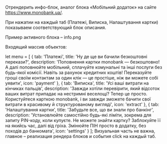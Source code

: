 Отрендерить инфо-блок, аналог блока «Мобільний додаток» на сайте https://www.monobank.ua/.

При нажатии на каждый таб (Платежі, Виписка, Налаштування картки) показываем соответствующий блок описания.

Пример активного блока – info.png

Входящий массив объектов:

let menu = [
	{
		tab: 'Платежі',
		title: 'Ну де ще ви бачили безкоштовні перекази?',
		description: 'Поповнення картки monobank — безкоштовно! А далі поповнюйте мобільний, сплачуйте комунальні та інші послуги без будь-якої комісії. Навіть за рахунок кредитних коштів! Переказуйте гроші своїм контактам за один клік — це простіше, ніж ви можете собі уявити',
		icon: 'payment'
	},
	{
		tab: 'Виписка',
		title: 'Усі ваші витрати на кінчиках пальців',
		description: 'Завжди хотіли перевірити, який відсоток ваших витрат припадає на нестримні веселощі? Тепер це просто. Користуйтеся карткою monobank, і ви завжди зможете бачити свої витрати в красивому й структурованому вигляді',
		icon: 'extract'
	},
	{
		tab: 'Налаштування картки',
		title: 'Забудьте все, що ви знали про банкінг',
		description: 'Установлюйте самостійно будь-які ліміти, зокрема для запиту PIN-коду, коли купуєте. Не можете знайти картку? Заблокуйте її на якийсь час, далі від гріха. Змінюйте ПІН просто в додатку, без походів до банкомата',
		icon: 'settings'
	}
];
Визуальная часть не важна, главное – реализация рендера блоков и события click на каждый таб.